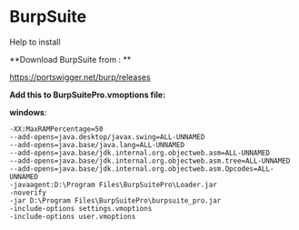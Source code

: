 # BurpSuite
Help to install 

**Download BurpSuite from : **

https://portswigger.net/burp/releases

**Add this to BurpSuitePro.vmoptions file:**

**windows**:
```
-XX:MaxRAMPercentage=50
--add-opens=java.desktop/javax.swing=ALL-UNNAMED
--add-opens=java.base/java.lang=ALL-UNNAMED
--add-opens=java.base/jdk.internal.org.objectweb.asm=ALL-UNNAMED
--add-opens=java.base/jdk.internal.org.objectweb.asm.tree=ALL-UNNAMED
--add-opens=java.base/jdk.internal.org.objectweb.asm.Opcodes=ALL-UNNAMED
-javaagent:D:\Program Files\BurpSuitePro\Loader.jar
-noverify
-jar D:\Program Files\BurpSuitePro\burpsuite_pro.jar
-include-options settings.vmoptions
-include-options user.vmoptions
```
